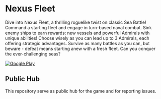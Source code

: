 # Nexus Fleet

Dive into Nexus Fleet, a thrilling roguelike twist on classic Sea Battle! Command a starting fleet and engage in turn-based naval combat. Sink enemy ships to earn rewards: new vessels and powerful Admirals with unique abilities! Choose wisely as you can lead up to 3 Admirals, each offering strategic advantages. Survive as many battles as you can, but beware - defeat means starting anew with a fresh fleet. Can you conquer the ever-challenging seas?

[![Google Play](https://www.gstatic.com/social/photosui/images/google_play_badge_135x40dp_1x.png)](https://play.google.com/store/apps/details?id=com.MichalStefanak.NexusFleet)

## Public Hub

This repository serve as public hub for the game and for reporting issues.
